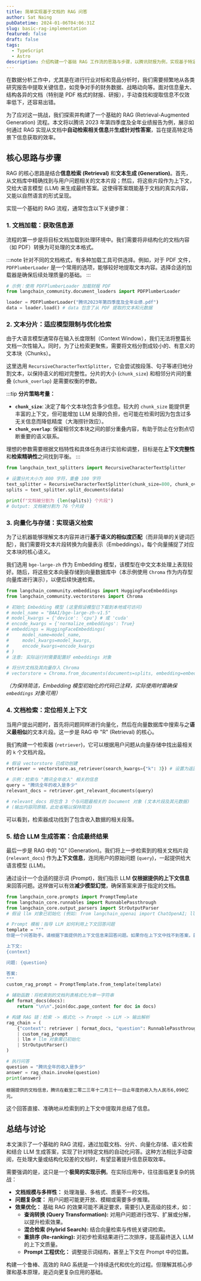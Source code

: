 ```yaml
---
title: 简单实现基于文档的 RAG 问答
author: Sat Naing
pubDatetime: 2024-01-06T04:06:31Z
slug: basic-rag-implementation
featured: false
draft: false
tags:
  - TypeScript
  - Astro
description: 介绍构建一个基础 RAG 工作流的思路与步骤，以腾讯财报为例，实现基于特定文档的自动问答。
---
```


在数据分析工作中，尤其是在进行行业对标和竞品分析时，我们需要频繁地从各类研究报告中提取关键信息，如竞争对手的财务数据、战略动向等。面对信息量大、结构各异的文档（特别是 PDF 格式的财报、研报），手动查找和提取信息不仅效率低下，还容易出错。

为了应对这一挑战，我们探索并构建了一个基础的 RAG (Retrieval-Augmented Generation) 流程。本文将以腾讯 2023 年第四季度及全年业绩报告为例，展示如何通过 RAG 实现从文档中**自动检索相关信息**并**生成针对性答案**，旨在提高特定场景下信息获取的效率。

## 核心思路与步骤

RAG 的核心思路是结合**信息检索 (Retrieval)** 和**文本生成 (Generation)**。首先，从文档库中精确找到与用户问题相关的文本片段；然后，将这些片段作为上下文，交给大语言模型 (LLM) 来生成最终答案。这使得答案既能基于文档的真实内容，又能以自然语言的形式呈现。

实现一个基础的 RAG 流程，通常包含以下关键步骤：

### 1. 文档加载：获取信息源

流程的第一步是将目标文档加载到处理环境中。我们需要将非结构化的文档内容（如 PDF）转换为可处理的文本格式。

:::note
针对不同的文档格式，有多种加载工具可供选择。例如，对于 PDF 文件，`PDFPlumberLoader` 是一个常用的选项，能够较好地提取文本内容。选择合适的加载器是确保后续处理质量的基础。
:::

```python
# 示例：使用 PDFPlumberLoader 加载财报 PDF
from langchain_community.document_loaders import PDFPlumberLoader

loader = PDFPlumberLoader("腾讯2023年第四季度及全年业绩.pdf")
data = loader.load() # data 包含了从 PDF 提取的文本和元数据
```

### 2. 文本分片：适应模型限制与优化检索

由于大语言模型通常存在输入长度限制（Context Window），我们无法将整篇长文档一次性输入。同时，为了让检索更聚焦，需要将文档分割成较小的、有意义的文本块（Chunks）。

这里选用 `RecursiveCharacterTextSplitter`，它会尝试按段落、句子等递归地分割文本，以保持语义的相对完整性。分片的大小 (`chunk_size`) 和相邻分片间的重叠 (`chunk_overlap`) 是需要权衡的参数。

:::tip
**分片策略考量：**
*   **`chunk_size`**: 决定了每个文本块包含多少信息。较大的 `chunk_size` 能提供更丰富的上下文，但可能增加 LLM 处理的负担，也可能在检索时因为包含过多无关信息而降低精度（大海捞针效应）。
*   **`chunk_overlap`**: 保留相邻文本块之间的部分重叠内容，有助于防止在分割点切断重要的语义联系。

理想的参数需要根据文档特性和具体任务进行实验和调整，目标是在**上下文完整性**和**检索精确性**之间找到平衡。
:::

```python
from langchain_text_splitters import RecursiveCharacterTextSplitter

# 设置分片大小为 800 字符，重叠 100 字符
text_splitter = RecursiveCharacterTextSplitter(chunk_size=800, chunk_overlap=100)
splits = text_splitter.split_documents(data)

print(f"文档被分割为 {len(splits)} 个片段")
# Output: 文档被分割为 76 个片段
```

### 3. 向量化与存储：实现语义检索

为了让机器能够理解文本内容并进行**基于语义的相似度匹配**（而非简单的关键词匹配），我们需要将文本片段转换为向量表示（Embeddings）。每个向量捕捉了对应文本块的核心语义。

我们选用 `bge-large-zh` 作为 Embedding 模型，该模型在中文文本处理上表现较好。随后，将这些文本向量存储到向量数据库中（本示例使用 `Chroma` 作为内存型向量库进行演示），以便后续快速检索。

```python
from langchain_community.embeddings import HuggingFaceEmbeddings
from langchain_community.vectorstores import Chroma

# 初始化 Embedding 模型 (这里假设模型已下载到本地或可访问)
# model_name = "BAAI/bge-large-zh-v1.5"
# model_kwargs = {'device': 'cpu'} # 或 'cuda'
# encode_kwargs = {'normalize_embeddings': True}
# embeddings = HuggingFaceEmbeddings(
#     model_name=model_name,
#     model_kwargs=model_kwargs,
#     encode_kwargs=encode_kwargs
# )
# 注意: 实际运行时需要配置好 embeddings 对象

# 将分片文档及其向量存入 Chroma
# vectorstore = Chroma.from_documents(documents=splits, embedding=embeddings) # embeddings 对象需已初始化
```
*（为保持简洁，Embedding 模型初始化的代码已注释，实际使用时需确保 `embeddings` 对象可用）*

### 4. 文档检索：定位相关上下文

当用户提出问题时，首先将问题同样进行向量化，然后在向量数据库中搜索与之**语义最相似**的文本片段。这一步是 RAG 中 "R" (Retrieval) 的核心。

我们构建一个检索器 (`retriever`)，它可以根据用户问题从向量存储中找出最相关的 `k` 个文档片段。

```python
# 假设 vectorstore 已成功创建
retriever = vectorstore.as_retriever(search_kwargs={"k": 3}) # 设置为返回最相关的 3 个片段

# 示例：检索与 "腾讯全年收入" 相关的信息
query = "腾讯全年的收入是多少"
relevant_docs = retriever.get_relevant_documents(query)

# relevant_docs 将包含 3 个与问题最相关的 Document 对象 (文本片段及其元数据)
# (输出内容同原稿，此处省略以保持简洁)
```
可以看到，检索器成功找到了包含收入数据的相关段落。

### 5. 结合 LLM 生成答案：合成最终结果

最后一步是 RAG 中的 "G" (Generation)。我们将上一步检索到的相关文档片段 (`relevant_docs`) 作为**上下文信息**，连同用户的原始问题 (`query`)，一起提供给大语言模型 (LLM)。

通过设计一个合适的提示词 (Prompt)，我们指示 LLM **仅根据提供的上下文信息**来回答问题。这样做可以有效**减少模型幻觉**，确保答案来源于指定的文档。

```python
from langchain_core.prompts import PromptTemplate
from langchain_core.runnables import RunnablePassthrough
from langchain_core.output_parsers import StrOutputParser
# 假设 llm 对象已初始化 (例如: from langchain_openai import ChatOpenAI; llm = ChatOpenAI(model="gpt-3.5-turbo"))

# Prompt 模板：指导 LLM 如何利用上下文回答问题
template = """
你是一个问答助手。请根据下面提供的上下文信息来回答问题。如果你在上下文中找不到答案，就回答 "根据提供的文档信息，我无法回答该问题"。请使用简洁的语言回答，最多不超过三句话。

上下文:
{context}

问题: {question}

答案:
"""
custom_rag_prompt = PromptTemplate.from_template(template)

# 辅助函数：将检索到的文档列表格式化为单一字符串
def format_docs(docs):
    return "\n\n".join(doc.page_content for doc in docs)

# 构建 RAG 链：检索 -> 格式化 -> Prompt -> LLM -> 输出解析
rag_chain = (
    {"context": retriever | format_docs, "question": RunnablePassthrough()}
    | custom_rag_prompt
    | llm # llm 对象需已初始化
    | StrOutputParser()
)

# 执行问答
question = "腾讯全年的收入是多少"
answer = rag_chain.invoke(question)
print(answer)
```

```text title="预期输出示例"
根据提供的文档信息，腾讯在截至二零二三年十二月三十一日止年度的收入为人民币6,090亿元。
```
这个回答直接、准确地从检索到的上下文中提取并总结了信息。

## 总结与讨论

本文演示了一个基础的 RAG 流程，通过加载文档、分片、向量化存储、语义检索和结合 LLM 生成答案，实现了针对特定文档的自动化问答。这种方法相比手动查阅，在处理大量或结构化较差的文档时，有望显著提升信息获取效率。

需要强调的是，这只是一个**极简的实现示例**。在实际应用中，往往面临更复杂的挑战：
*   **文档规模与多样性：** 处理海量、多格式、质量不一的文档。
*   **问题复杂度：** 用户问题可能更开放、模糊或需要多步推理。
*   **效果优化：** 基础 RAG 的效果可能不满足要求，需要引入更高级的技术，如：
    *   **查询转换 (Query Transformation):** 对用户问题进行改写、扩展或分解，以提升检索效果。
    *   **混合检索 (Hybrid Search):** 结合向量检索与传统关键词检索。
    *   **重排序 (Re-ranking):** 对初步检索结果进行二次排序，提高最终送入 LLM 的上下文质量。
    *   **Prompt 工程优化：** 调整提示词结构，甚至上下文在 Prompt 中的位置。

构建一个鲁棒、高效的 RAG 系统是一个持续迭代和优化的过程。但理解其核心步骤和基本原理，是迈向更复杂应用的基础。